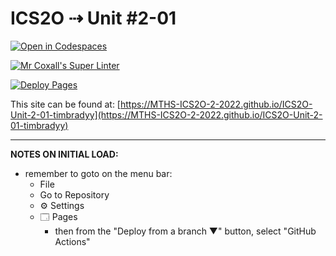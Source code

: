 # ICS2O ⇢ Unit #2-01

[![Open in Codespaces](https://classroom.github.com/assets/launch-codespace-f4981d0f882b2a3f0472912d15f9806d57e124e0fc890972558857b51b24a6f9.svg)](https://classroom.github.com/open-in-codespaces?assignment_repo_id=10425513)

[![Mr Coxall's Super Linter](https://github.com/MTHS-ICS2O-2-2022/ICS2O-Unit-2-01-timbradyy/workflows/Mr%20Coxall's%20Super%20Linter/badge.svg)](https://github.com/MTHS-ICS2O-2-2022/ICS2O-Unit-2-01-timbradyy/actions)

[![Deploy Pages](https://github.com/MTHS-ICS2O-2-2022/ICS2O-Unit-2-01-timbradyy/workflows/Deploy%20Pages/badge.svg)](https://github.com/MTHS-ICS2O-2-2022/ICS2O-Unit-2-01-timbradyy/actions)

This site can be found at: [https://MTHS-ICS2O-2-2022.github.io/ICS2O-Unit-2-01-timbradyy](https://MTHS-ICS2O-2-2022.github.io/ICS2O-Unit-2-01-timbradyy)

---

**NOTES ON INITIAL LOAD:**
- remember to goto on the menu bar:
  - File
  - Go to Repository
  - ⚙ Settings
  - 🗔 Pages
    - then from the "Deploy from a branch ▼" button, select "GitHub Actions"

